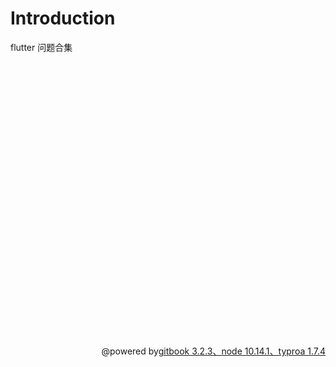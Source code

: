 # Introduction

flutter 问题合集


​    
​      
​        
​          
​            
​              
​                
​                  
​															
​							
​							
​							
​						  

​						  

​						  

​						

​					

​						

​							

​	

 <div style="text-align:right">@powered by<a href="https://blog.csdn.net/u012887259/article/details/102425669/">gitbook 3.2.3、node 10.14.1、typroa 1.7.4</a></div>

